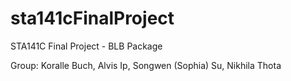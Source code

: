 # sta141cFinalProject
STA141C Final Project - BLB Package

Group:
Koralle Buch, 
Alvis Ip,
Songwen (Sophia) Su,
Nikhila Thota
